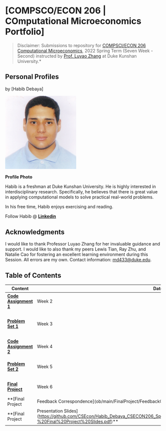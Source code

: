 # [COMPSCO/ECON 206 | COmputational Microeconomics Portfolio] 

> Disclaimer: Submissions to repository for [COMPSCI/ECON 206 Computational Microeconomics](https://ce.pubpub.org/), 2022 Spring Term (Seven Week - Second) instructed by [Prof. Luyao Zhang](http://scholars.duke.edu/person/luyao.zhang) at Duke Kunshan University.*


## Personal Profiles

by [Habib Debaya]


<img src="./photo.jpg" alt="Profile Photo" width="230"/>


**Profile Photo**

Habib is a freshman at Duke Kunshan University. He is highly interested in interdisciplinary research. Specifically, he believes that there is great value in applying computational models to solve practical real-world problems.

In his free time, Habib enjoys exercising and reading.

Follow Habib @ **[Linkedin](https://www.linkedin.com/in/habibdebaya/)**


## Acknowledgments

I would like to thank Professor Luyao Zhang for her invaluable guidance and support. I would like to also thank my peers Lewis Tian, Ray Zhu, and Natalie Cao for fostering an excellent learning environment during this Session. All errors are my own. Contact information: [md433@duke.edu](qc39@duke.edu).

## Table of Contents

| Content| Date|Description|
| ----------- | ----------- |-----------|
| **[Code Assignment 1](https://github.com/CSEcon/Habib_Debaya_CSECON206_Spring2022/tree/main/CodeAssignment1)** |  Week 2 |Computational Pipline|
| **[Problem Set 1](https://github.com/CSEcon/Habib_Debaya_CSECON206_Spring2022/tree/main/ProblemSet1)** | Week 3 |A General Introduction to Game Theory: A Dichotomy Approach|
| **[Code Assignment 2](https://github.com/CSEcon/Habib_Debaya_CSECON206_Spring2022/tree/main/CodeAssignment2)** | Week 4 | Algorithmic Game Theory|
| **[Problem Set 2](https://github.com/CSEcon/Habib_Debaya_CSECON206_Spring2022/tree/main/ProblemSet2)** | Week 5 | Cooperative AI and the Future of Mechanism Design|
| **[Final Project](https://github.com/CSEcon/Habib_Debaya_CSECON206_Spring2022/tree/main/FinalProject)** | Week 6 | The Future of Computional Microeconomics|
| **[Final Project | Feedback Correspondence](ob/main/FinalProject/FeedbackCorrespondence.md)** | Week 7 | The Future of Computional Microeconomics|
| **[Final Project | Presentation Slides](https://github.com/CSEcon/Habib_Debaya_CSECON206_Spring2022/blob/main/FinalProject/Habib%20Debaya%20-%20Final%20Project%20Slides.pdf)** | Week 7 | The Future of Computional Microeconomics|



